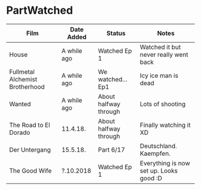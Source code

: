 # PartWatched

| Film | Date Added | Status | Notes |
| ---- | ---------- | ------ | ----- |
| House | A while ago | Watched Ep 1 | Watched it but never really went back |
| Fullmetal Alchemist Brotherhood | A while ago | We watched... Ep1| Icy ice man is dead |
| Wanted | A while ago | About halfway through | Lots of shooting |
| The Road to El Dorado | 11.4.18. | About halfway through | Finally watching it XD |
| Der Untergang | 15.5.18. | Part 6/17 | Deutschland. Kaempfen. |
| The Good Wife | ?.10.2018 | Watched Ep 1 | Everything is now set up. Looks good :D |
